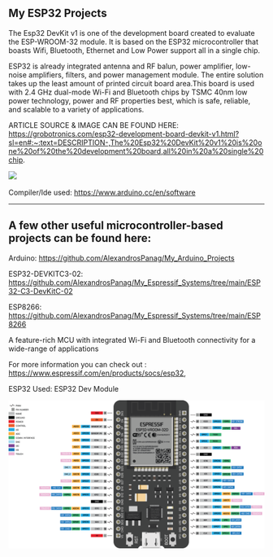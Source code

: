 My ESP32 Projects
-------


The Esp32 DevKit v1 is one of the development board created to evaluate the ESP-WROOM-32 module. It is based on the ESP32 microcontroller that boasts Wifi, Bluetooth, Ethernet and Low Power support all in a single chip.

ESP32 is already integrated antenna and RF balun, power amplifier, low-noise amplifiers, filters, and power management module. The entire solution takes up the least amount of printed circuit board area.This board is used with 2.4 GHz dual-mode Wi-Fi and Bluetooth chips by TSMC 40nm low power technology, power and RF properties best, which is safe, reliable, and scalable to a variety of applications.


ARTICLE SOURCE & IMAGE CAN BE FOUND HERE: https://grobotronics.com/esp32-development-board-devkit-v1.html?sl=en#:~:text=DESCRIPTION-,The%20Esp32%20DevKit%20v1%20is%20one%20of%20the%20development%20board,all%20in%20a%20single%20chip.


![](https://grobotronics.com/images/companies/1/71kEWzr29bL._AC_SL1001_.jpg?1652689656048)


Compiler/Ide used: https://www.arduino.cc/en/software

-----------------------------------------------------
A few other useful microcontroller-based projects can be found here:
-----------------------------------------------

Arduino: https://github.com/AlexandrosPanag/My_Arduino_Projects


ESP32-DEVKITC3-02: https://github.com/AlexandrosPanag/My_Espressif_Systems/tree/main/ESP32-C3-DevKitC-02


ESP8266: https://github.com/AlexandrosPanag/My_Espressif_Systems/tree/main/ESP8266


A feature-rich MCU with integrated Wi-Fi and
Bluetooth connectivity for a wide-range
of applications

For more information you can check out : https://www.espressif.com/en/products/socs/esp32,



ESP32 Used: ESP32 Dev Module 

![](https://raw.githubusercontent.com/AlexandrosPanag/My_ESP32_Projects/main/ESP32-Pins.png)
